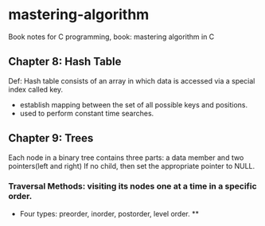 # mastering-algorithm
Book notes for C programming, book: mastering algorithm in C

## Chapter 8: Hash Table
Def: Hash table consists of an array in which data is accessed via a special index called key.
* establish mapping between the set of all possible keys and positions.
* used to perform constant time searches.


## Chapter 9: Trees
Each node in a binary tree contains three parts: a data member and two pointers(left and right)
If no child, then set the appropriate pointer to NULL. 

### Traversal Methods: visiting its nodes one at a time in a specific order.
* Four types: preorder, inorder, postorder, level order.
** 

